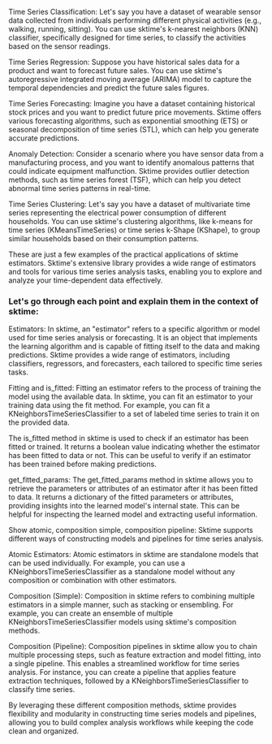 Time Series Classification: Let's say you have a dataset of wearable sensor data collected from individuals performing different physical activities (e.g., walking, running, sitting). You can use sktime's k-nearest neighbors (KNN) classifier, specifically designed for time series, to classify the activities based on the sensor readings.

Time Series Regression: Suppose you have historical sales data for a product and want to forecast future sales. You can use sktime's autoregressive integrated moving average (ARIMA) model to capture the temporal dependencies and predict the future sales figures.

Time Series Forecasting: Imagine you have a dataset containing historical stock prices and you want to predict future price movements. Sktime offers various forecasting algorithms, such as exponential smoothing (ETS) or seasonal decomposition of time series (STL), which can help you generate accurate predictions.

Anomaly Detection: Consider a scenario where you have sensor data from a manufacturing process, and you want to identify anomalous patterns that could indicate equipment malfunction. Sktime provides outlier detection methods, such as time series forest (TSF), which can help you detect abnormal time series patterns in real-time.

Time Series Clustering: Let's say you have a dataset of multivariate time series representing the electrical power consumption of different households. You can use sktime's clustering algorithms, like k-means for time series (KMeansTimeSeries) or time series k-Shape (KShape), to group similar households based on their consumption patterns.

These are just a few examples of the practical applications of sktime estimators. Sktime's extensive library provides a wide range of estimators and tools for various time series analysis tasks, enabling you to explore and analyze your time-dependent data effectively.

### Let's go through each point and explain them in the context of sktime:

Estimators: In sktime, an "estimator" refers to a specific algorithm or model used for time series analysis or forecasting. It is an object that implements the learning algorithm and is capable of fitting itself to the data and making predictions. Sktime provides a wide range of estimators, including classifiers, regressors, and forecasters, each tailored to specific time series tasks.

Fitting and is_fitted: Fitting an estimator refers to the process of training the model using the available data. In sktime, you can fit an estimator to your training data using the fit method. For example, you can fit a KNeighborsTimeSeriesClassifier to a set of labeled time series to train it on the provided data.

The is_fitted method in sktime is used to check if an estimator has been fitted or trained. It returns a boolean value indicating whether the estimator has been fitted to data or not. This can be useful to verify if an estimator has been trained before making predictions.

get_fitted_params: The get_fitted_params method in sktime allows you to retrieve the parameters or attributes of an estimator after it has been fitted to data. It returns a dictionary of the fitted parameters or attributes, providing insights into the learned model's internal state. This can be helpful for inspecting the learned model and extracting useful information.

Show atomic, composition simple, composition pipeline: Sktime supports different ways of constructing models and pipelines for time series analysis.

Atomic Estimators: Atomic estimators in sktime are standalone models that can be used individually. For example, you can use a KNeighborsTimeSeriesClassifier as a standalone model without any composition or combination with other estimators.

Composition (Simple): Composition in sktime refers to combining multiple estimators in a simple manner, such as stacking or ensembling. For example, you can create an ensemble of multiple KNeighborsTimeSeriesClassifier models using sktime's composition methods.

Composition (Pipeline): Composition pipelines in sktime allow you to chain multiple processing steps, such as feature extraction and model fitting, into a single pipeline. This enables a streamlined workflow for time series analysis. For instance, you can create a pipeline that applies feature extraction techniques, followed by a KNeighborsTimeSeriesClassifier to classify time series.

By leveraging these different composition methods, sktime provides flexibility and modularity in constructing time series models and pipelines, allowing you to build complex analysis workflows while keeping the code clean and organized.